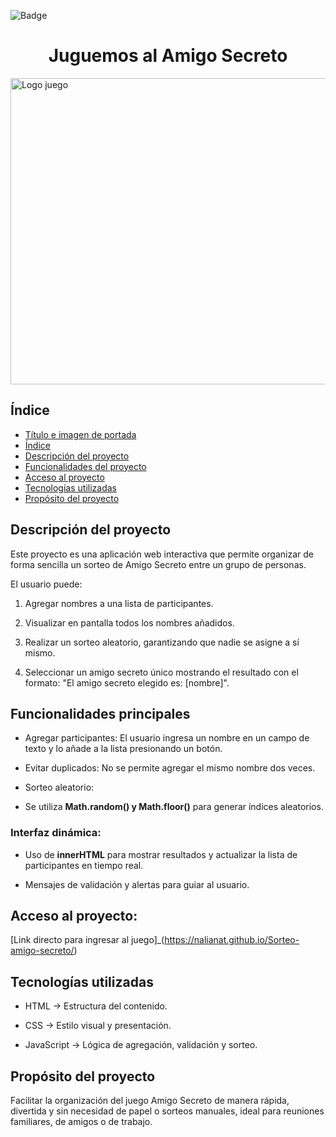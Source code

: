  ![Badge](https://img.shields.io/badge/version-1-1)


<h1 align="center"> Juguemos al Amigo Secreto </h1>

<img width="1893" height="490" alt="Logo juego" src="https://github.com/user-attachments/assets/efd49c26-d752-4489-810d-47b153db2abf" />

## Índice
* [Título e imagen de portada](#Título-e-imagen-de-portada)
* [Índice](#índice)
* [Descripción del proyecto](#descripción-del-proyecto)
* [Funcionalidades del proyecto](#Funcionalidades-del-proyecto)
* [Acceso al proyecto](#acceso-proyecto)
* [Tecnologías utilizadas](#tecnologías-utilizadas)
* [Propósito del proyecto](#Propósito-del-proyecto)


## Descripción del proyecto

Este proyecto es una aplicación web interactiva que permite organizar de forma sencilla un sorteo de Amigo Secreto entre un grupo de personas.

El usuario puede:

1. Agregar nombres a una lista de participantes.

2. Visualizar en pantalla todos los nombres añadidos.

3. Realizar un sorteo aleatorio, garantizando que nadie se asigne a sí mismo.

4. Seleccionar un amigo secreto único mostrando el resultado con el formato:
"El amigo secreto elegido es: [nombre]".

## Funcionalidades principales

- Agregar participantes: El usuario ingresa un nombre en un campo de texto y lo añade a la lista presionando un botón.

- Evitar duplicados: No se permite agregar el mismo nombre dos veces.

- Sorteo aleatorio:

- Se utiliza **Math.random() y Math.floor()** para generar índices aleatorios.

### Interfaz dinámica:

- Uso de **innerHTML** para mostrar resultados y actualizar la lista de participantes en tiempo real.

- Mensajes de validación y alertas para guiar al usuario.

## Acceso al proyecto:

[Link directo para ingresar al juego]_(https://nalianat.github.io/Sorteo-amigo-secreto/)


## Tecnologías utilizadas

- HTML → Estructura del contenido.

- CSS → Estilo visual y presentación.

- JavaScript → Lógica de agregación, validación y sorteo.

## Propósito del proyecto
Facilitar la organización del juego Amigo Secreto de manera rápida, divertida y sin necesidad de papel o sorteos manuales, ideal para reuniones familiares, de amigos o de trabajo.



